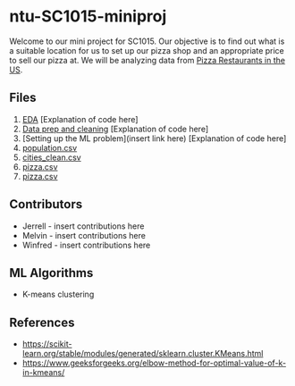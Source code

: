 # ntu-SC1015-miniproj

Welcome to our mini project for SC1015. Our objective is to find out what is a suitable location for us to set up our pizza shop and an appropriate price to sell our pizza at. We will be analyzing data from [Pizza Restaurants in the US](https://www.kaggle.com/datasets/cid007/pizza-restaurants-us).

## Files
1. [EDA](https://github.com/jerrell-y/SC1015-miniproj-pizza/blob/main/EDA.ipynb)
[Explanation of code here]
2. [Data prep and cleaning](https://github.com/jerrell-y/SC1015-miniproj-pizza/blob/main/Cleaning%20and%20Preparation.ipynb)
[Explanation of code here]
3. [Setting up the ML problem](insert link here)
[Explanation of code here]
4. [population.csv](https://github.com/jerrell-y/SC1015-miniproj-pizza/blob/main/Population.csv)
5. [cities_clean.csv](https://github.com/jerrell-y/SC1015-miniproj-pizza/blob/main/cities_clean.csv)
6. [pizza.csv](https://github.com/jerrell-y/SC1015-miniproj-pizza/blob/main/pizza.csv)
7. [pizza.csv](https://github.com/jerrell-y/SC1015-miniproj-pizza/blob/main/pizza_clean.csv)
  
## Contributors

- Jerrell - insert contributions here
- Melvin - insert contributions here
- Winfred - insert contributions here

## ML Algorithms

- K-means clustering



## References

- <https://scikit-learn.org/stable/modules/generated/sklearn.cluster.KMeans.html>
- <https://www.geeksforgeeks.org/elbow-method-for-optimal-value-of-k-in-kmeans/>
